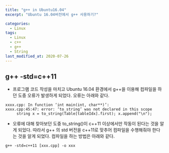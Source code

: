```yaml
---
title: "g++ in Ubuntu16.04"
excerpt: "Ubuntu 16.04버전에서 g++ 사용하기?"

categories:
  - Linux
tags:
  - Linux
  - c++
  - g++
  - String
last_modified_at: 2020-07-26
---  
```


## g++ -std=c++11
- 프로그램 코드 작성을 마치고 Ubuntu 16.04 환경에서 g++을 이용해 컴파일을 하던 도중 오류가 발생하게 되었다. 오류는 아래와 같다.
```
xxxx.cpp: In function ‘int main(int, char**)’:
xxxx.cpp:45:47: error: ‘to_string’ was not declared in this scope
     string x = to_string(Table[tableIdx].first); x.append("\n"); 
```  
- 오류에 대해 찾아보던 도중 to_string()이 c++11 이상에서만 작동이 된다는 것을 알게 되었다. 따라서 g++ 의 std 버전을 c++11로 맞추어 컴파일을 수행해줘야 한다는 것을 알게 되었다. 
컴파일을 하는 방법은 아래와 같다.

```
g++ -std=c++11 [xxx.cpp] -o xxx
```  
